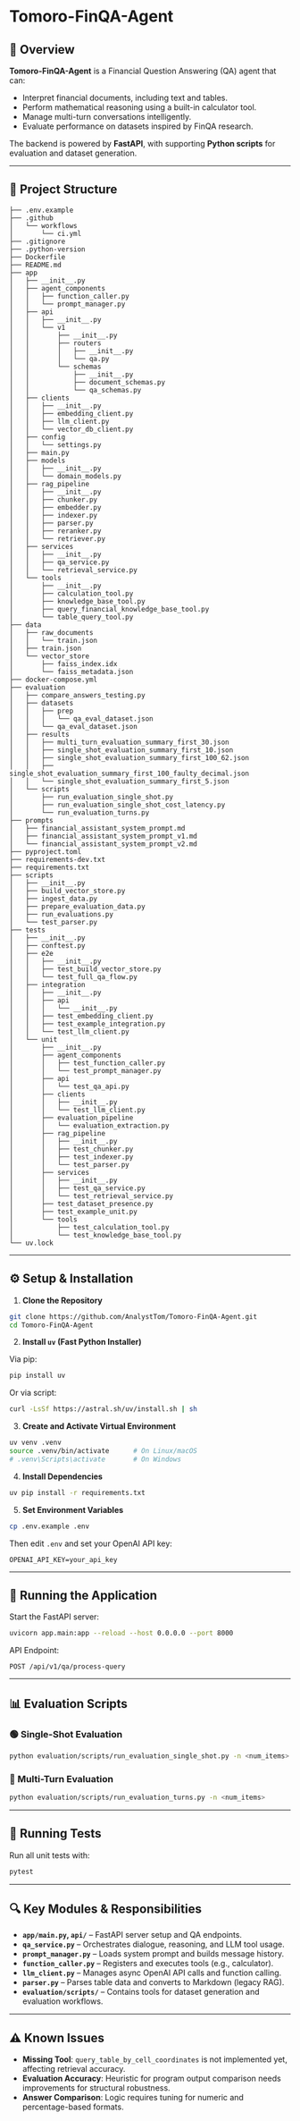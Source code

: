 # Tomoro-FinQA-Agent

## 🧠 Overview

**Tomoro-FinQA-Agent** is a Financial Question Answering (QA) agent that can:

- Interpret financial documents, including text and tables.
- Perform mathematical reasoning using a built-in calculator tool.
- Manage multi-turn conversations intelligently.
- Evaluate performance on datasets inspired by FinQA research.

The backend is powered by **FastAPI**, with supporting **Python scripts** for evaluation and dataset generation.

---

## 📁 Project Structure

```
├── .env.example
├── .github
│   └── workflows
│       └── ci.yml
├── .gitignore
├── .python-version
├── Dockerfile
├── README.md
├── app
│   ├── __init__.py
│   ├── agent_components
│   │   ├── function_caller.py
│   │   └── prompt_manager.py
│   ├── api
│   │   ├── __init__.py
│   │   └── v1
│   │       ├── __init__.py
│   │       ├── routers
│   │       │   ├── __init__.py
│   │       │   └── qa.py
│   │       └── schemas
│   │           ├── __init__.py
│   │           ├── document_schemas.py
│   │           └── qa_schemas.py
│   ├── clients
│   │   ├── __init__.py
│   │   ├── embedding_client.py
│   │   ├── llm_client.py
│   │   └── vector_db_client.py
│   ├── config
│   │   └── settings.py
│   ├── main.py
│   ├── models
│   │   ├── __init__.py
│   │   └── domain_models.py
│   ├── rag_pipeline
│   │   ├── __init__.py
│   │   ├── chunker.py
│   │   ├── embedder.py
│   │   ├── indexer.py
│   │   ├── parser.py
│   │   ├── reranker.py
│   │   └── retriever.py
│   ├── services
│   │   ├── __init__.py
│   │   ├── qa_service.py
│   │   └── retrieval_service.py
│   └── tools
│       ├── __init__.py
│       ├── calculation_tool.py
│       ├── knowledge_base_tool.py
│       ├── query_financial_knowledge_base_tool.py
│       └── table_query_tool.py
├── data
│   ├── raw_documents
│   │   └── train.json
│   ├── train.json
│   └── vector_store
│       ├── faiss_index.idx
│       └── faiss_metadata.json
├── docker-compose.yml
├── evaluation
│   ├── compare_answers_testing.py
│   ├── datasets
│   │   ├── prep
│   │   │   └── qa_eval_dataset.json
│   │   └── qa_eval_dataset.json
│   ├── results
│   │   ├── multi_turn_evaluation_summary_first_30.json
│   │   ├── single_shot_evaluation_summary_first_10.json
│   │   ├── single_shot_evaluation_summary_first_100_62.json
│   │   ├── single_shot_evaluation_summary_first_100_faulty_decimal.json
│   │   └── single_shot_evaluation_summary_first_5.json
│   └── scripts
│       ├── run_evaluation_single_shot.py
│       ├── run_evaluation_single_shot_cost_latency.py
│       └── run_evaluation_turns.py
├── prompts
│   ├── financial_assistant_system_prompt.md
│   ├── financial_assistant_system_prompt_v1.md
│   └── financial_assistant_system_prompt_v2.md
├── pyproject.toml
├── requirements-dev.txt
├── requirements.txt
├── scripts
│   ├── __init__.py
│   ├── build_vector_store.py
│   ├── ingest_data.py
│   ├── prepare_evaluation_data.py
│   ├── run_evaluations.py
│   └── test_parser.py
├── tests
│   ├── __init__.py
│   ├── conftest.py
│   ├── e2e
│   │   ├── __init__.py
│   │   ├── test_build_vector_store.py
│   │   └── test_full_qa_flow.py
│   ├── integration
│   │   ├── __init__.py
│   │   ├── api
│   │   │   └── __init__.py
│   │   ├── test_embedding_client.py
│   │   ├── test_example_integration.py
│   │   └── test_llm_client.py
│   └── unit
│       ├── __init__.py
│       ├── agent_components
│       │   ├── test_function_caller.py
│       │   └── test_prompt_manager.py
│       ├── api
│       │   └── test_qa_api.py
│       ├── clients
│       │   ├── __init__.py
│       │   └── test_llm_client.py
│       ├── evaluation_pipeline
│       │   └── evaluation_extraction.py
│       ├── rag_pipeline
│       │   ├── __init__.py
│       │   ├── test_chunker.py
│       │   ├── test_indexer.py
│       │   └── test_parser.py
│       ├── services
│       │   ├── __init__.py
│       │   ├── test_qa_service.py
│       │   └── test_retrieval_service.py
│       ├── test_dataset_presence.py
│       ├── test_example_unit.py
│       └── tools
│           ├── test_calculation_tool.py
│           └── test_knowledge_base_tool.py
└── uv.lock
```

---

## ⚙️ Setup & Installation

1. **Clone the Repository**

```bash
git clone https://github.com/AnalystTom/Tomoro-FinQA-Agent.git
cd Tomoro-FinQA-Agent
```

2. **Install `uv` (Fast Python Installer)**

Via pip:

```bash
pip install uv
```

Or via script:

```bash
curl -LsSf https://astral.sh/uv/install.sh | sh
```

3. **Create and Activate Virtual Environment**

```bash
uv venv .venv
source .venv/bin/activate      # On Linux/macOS
# .venv\Scripts\activate       # On Windows
```

4. **Install Dependencies**

```bash
uv pip install -r requirements.txt
```

5. **Set Environment Variables**

```bash
cp .env.example .env
```

Then edit `.env` and set your OpenAI API key:

```env
OPENAI_API_KEY=your_api_key
```

---

## 🚀 Running the Application

Start the FastAPI server:

```bash
uvicorn app.main:app --reload --host 0.0.0.0 --port 8000
```

API Endpoint:

```
POST /api/v1/qa/process-query
```

---

## 📊 Evaluation Scripts

### 🟢 Single-Shot Evaluation

```bash
python evaluation/scripts/run_evaluation_single_shot.py -n <num_items>
```

### 🔁 Multi-Turn Evaluation

```bash
python evaluation/scripts/run_evaluation_turns.py -n <num_items>
```

---

## 🧪 Running Tests

Run all unit tests with:

```bash
pytest
```

---

## 🔍 Key Modules & Responsibilities

- **`app/main.py`, `api/`** – FastAPI server setup and QA endpoints.
- **`qa_service.py`** – Orchestrates dialogue, reasoning, and LLM tool usage.
- **`prompt_manager.py`** – Loads system prompt and builds message history.
- **`function_caller.py`** – Registers and executes tools (e.g., calculator).
- **`llm_client.py`** – Manages async OpenAI API calls and function calling.
- **`parser.py`** – Parses table data and converts to Markdown (legacy RAG).
- **`evaluation/scripts/`** – Contains tools for dataset generation and evaluation workflows.

---

## ⚠️ Known Issues

- **Missing Tool**: `query_table_by_cell_coordinates` is not implemented yet, affecting retrieval accuracy.
- **Evaluation Accuracy**: Heuristic for program output comparison needs improvements for structural robustness.
- **Answer Comparison**: Logic requires tuning for numeric and percentage-based formats.
